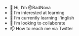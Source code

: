 - 👋 Hi, I’m @BadNova
- 👀 I’m interested at learning 
- 🌱 I’m currently learning l'inglish
- 💞️ I’m looking to collaborate 
- 📫 How to reach me via Twitter 

<!---
BadNova/BadNova is a ✨ special ✨ repository because its `README.md` (this file) appears on your GitHub profile.
You can click the Preview link to take a look at your changes.
--->
